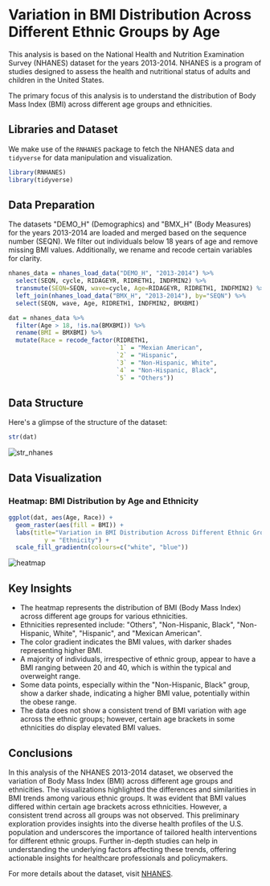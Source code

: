 # Variation in BMI Distribution Across Different Ethnic Groups by Age

This analysis is based on the National Health and Nutrition Examination Survey (NHANES) dataset for the years 2013-2014. NHANES is a program of studies designed to assess the health and nutritional status of adults and children in the United States. 

The primary focus of this analysis is to understand the distribution of Body Mass Index (BMI) across different age groups and ethnicities.

## Libraries and Dataset

We make use of the `RNHANES` package to fetch the NHANES data and `tidyverse` for data manipulation and visualization.

```R
library(RNHANES)
library(tidyverse)
```

## Data Preparation

The datasets "DEMO_H" (Demographics) and "BMX_H" (Body Measures) for the years 2013-2014 are loaded and merged based on the sequence number (SEQN). We filter out individuals below 18 years of age and remove missing BMI values. Additionally, we rename and recode certain variables for clarity.

```R
nhanes_data = nhanes_load_data("DEMO_H", "2013-2014") %>%
  select(SEQN, cycle, RIDAGEYR, RIDRETH1, INDFMIN2) %>%
  transmute(SEQN=SEQN, wave=cycle, Age=RIDAGEYR, RIDRETH1, INDFMIN2) %>%
  left_join(nhanes_load_data("BMX_H", "2013-2014"), by="SEQN") %>%
  select(SEQN, wave, Age, RIDRETH1, INDFMIN2, BMXBMI)

dat = nhanes_data %>% 
  filter(Age > 18, !is.na(BMXBMI)) %>% 
  rename(BMI = BMXBMI) %>% 
  mutate(Race = recode_factor(RIDRETH1,
                              `1` = "Mexian American",
                              `2` = "Hispanic",
                              `3` = "Non-Hispanic, White",
                              `4` = "Non-Hispanic, Black",
                              `5` = "Others"))
```

## Data Structure
Here's a glimpse of the structure of the dataset:

```R
str(dat)
```
![str_nhanes](https://github.com/paoyingheng/nhanes/assets/44899774/4f31701e-d9fd-4105-9cc0-6f88c62bb83b)

## Data Visualization
### Heatmap: BMI Distribution by Age and Ethnicity

```R
ggplot(dat, aes(Age, Race)) +
  geom_raster(aes(fill = BMI)) + 
  labs(title="Variation in BMI Distribution Across Different Ethnic Groups by Age", x="Age (years)",
          y = "Ethnicity") +
  scale_fill_gradientn(colours=c("white", "blue"))
```
![heatmap](https://github.com/paoyingheng/nhanes/assets/44899774/71f7e0ff-fb7a-479e-ae0d-76f8c4039872)

## Key Insights
- The heatmap represents the distribution of BMI (Body Mass Index) across different age groups for various ethnicities.
- Ethnicities represented include: "Others", "Non-Hispanic, Black", "Non-Hispanic, White", "Hispanic", and "Mexican American".
- The color gradient indicates the BMI values, with darker shades representing higher BMI.
- A majority of individuals, irrespective of ethnic group, appear to have a BMI ranging between 20 and 40, which is within the typical and overweight range.
- Some data points, especially within the "Non-Hispanic, Black" group, show a darker shade, indicating a higher BMI value, potentially within the obese range.
- The data does not show a consistent trend of BMI variation with age across the ethnic groups; however, certain age brackets in some ethnicities do display elevated BMI values.

## Conclusions
In this analysis of the NHANES 2013-2014 dataset, we observed the variation of Body Mass Index (BMI) across different age groups and ethnicities. The visualizations highlighted the differences and similarities in BMI trends among various ethnic groups. It was evident that BMI values differed within certain age brackets across ethnicities. However, a consistent trend across all groups was not observed. This preliminary exploration provides insights into the diverse health profiles of the U.S. population and underscores the importance of tailored health interventions for different ethnic groups. Further in-depth studies can help in understanding the underlying factors affecting these trends, offering actionable insights for healthcare professionals and policymakers.

For more details about the dataset, visit [NHANES](https://www.cdc.gov/nchs/nhanes/).
